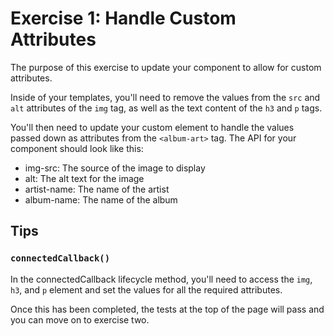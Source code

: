 # Exercise 1: Handle Custom Attributes

The purpose of this exercise to update your component to allow for custom attributes.

Inside of your templates, you'll need to remove the values from the `src` and `alt` attributes of the `img` tag, as well as the text content of the `h3` and `p` tags.

You'll then need to update your custom element to handle the values passed down as attributes from the `<album-art>` tag. The API for your component should look like this:

- img-src: The source of the image to display
- alt: The alt text for the image
- artist-name: The name of the artist
- album-name: The name of the album

## Tips

### `connectedCallback()`

In the connectedCallback lifecycle method, you'll need to access the `img`, `h3`, and `p` element and set the values for all the required attributes.

Once this has been completed, the tests at the top of the page will pass and you can move on to exercise two.
